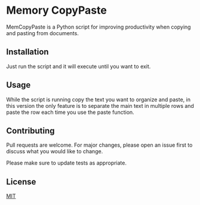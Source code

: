# Memory CopyPaste

MemCopyPaste is a Python script for improving productivity when copying and pasting from documents.

## Installation

Just run the script and it will execute until you want to exit.


## Usage

While the script is running copy the text you want to organize and paste, in this version the only feature is to separate the main text in multiple rows and paste the row each time you use the paste function.

## Contributing

Pull requests are welcome. For major changes, please open an issue first
to discuss what you would like to change.

Please make sure to update tests as appropriate.

## License

[MIT](https://choosealicense.com/licenses/mit/)
